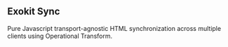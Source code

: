 ## Exokit Sync

Pure Javascript transport-agnostic HTML synchronization across multiple clients using Operational Transform.
